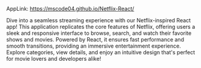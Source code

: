 AppLink: https://mscode04.github.io/Netflix-React/

Dive into a seamless streaming experience with our Netflix-inspired React app! This application replicates the core features of Netflix, offering users a sleek and responsive interface to browse, search, and watch their favorite shows and movies. Powered by React, it ensures fast performance and smooth transitions, providing an immersive entertainment experience. Explore categories, view details, and enjoy an intuitive design that's perfect for movie lovers and developers alike!
